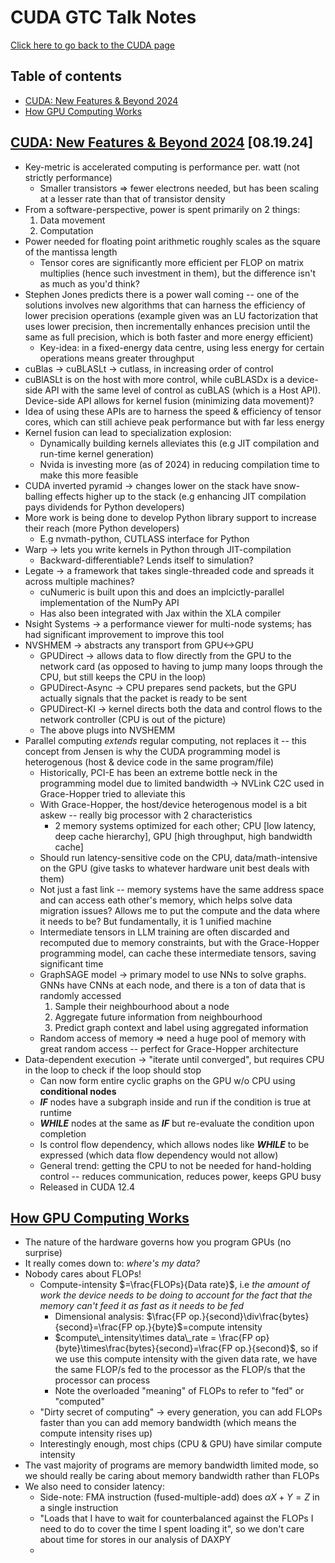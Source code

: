 # CUDA GTC Talk Notes

[Click here to go back to the CUDA page](CUDA.md)

## Table of contents
- [CUDA: New Features & Beyond 2024](#cuda-new-features--beyond-2024-081924)
- [How GPU Computing Works](#how-gpu-computing-works)

## [CUDA: New Features & Beyond 2024](https://www.nvidia.com/en-us/on-demand/session/gtc24-s62400/?playlistId=playList-180a791b-0239-4af2-824b-9e3e7d555a47) [08.19.24]
- Key-metric is accelerated computing is performance per. watt (not strictly performance)
  - Smaller transistors => fewer electrons needed, but has been scaling at a lesser rate than that of transistor density
- From a software-perspective, power is spent primarily on 2 things:
  1. Data movement
  2. Computation
- Power needed for floating point arithmetic roughly scales as the square of the mantissa length
  - Tensor cores are significantly more efficient per FLOP on matrix multiplies (hence such investment in them), but the difference isn't as much as you'd think?
- Stephen Jones predicts there is a power wall coming -- one of the solutions involves new algorithms that can harness the efficiency of lower precision operations (example given was an LU factorization that uses lower precision, then incrementally enhances precision until the same as full precision, which is both faster and more energy efficient)
  - Key-idea: in a fixed-energy data centre, using less energy for certain operations means greater throughput
- cuBlas -> cuBLASLt -> cutlass, in increasing order of control
- cuBlASLt is on the host with more control, while cuBLASDx is a device-side API with the same level of control as cuBLAS (which is a Host API). Device-side API allows for kernel fusion (minimizing data movement)?
- Idea of using these APIs are to harness the speed & efficiency of tensor cores, which can still achieve peak performance but with far less energy
- Kernel fusion can lead to specialization explosion:
  - Dynamically building kernels alleviates this (e.g JIT compilation and run-time kernel generation)
  - Nvida is investing more (as of 2024) in reducing compilation time to make this more feasible
- CUDA inverted pyramid -> changes lower on the stack have snow-balling effects higher up to the stack (e.g enhancing JIT compilation pays dividends for Python developers)
- More work is being done to develop Python library support to increase their reach (more Python developers) 
  - E.g nvmath-python, CUTLASS interface for Python
- Warp -> lets you write kernels in Python through JIT-compilation
  - Backward-differentiable? Lends itself to simulation?
- Legate -> a framework that takes single-threaded code and spreads it across multiple machines?
  - cuNumeric is built upon this and does an implcictly-parallel implementation of the NumPy API
  - Has also been integrated with Jax within the XLA compiler
- Nsight Systems -> a performance viewer for multi-node systems; has had significant improvement to improve this tool
- NVSHMEM -> abstracts any transport from GPU<->GPU
  -  GPUDirect -> allows data to flow directly from the GPU to the network card (as opposed to having to jump many loops through the CPU, but still keeps the CPU in the loop)
  - GPUDirect-Async -> CPU prepares send packets, but the GPU actually signals that the packet is ready to be sent
  - GPUDirect-KI -> kernel directs both the data and control flows to the network controller (CPU is out of the picture)
  - The above plugs into NVSHEMM
- Parallel computing *extends* regular computing, not replaces it -- this concept from Jensen is why the CUDA programming model is heterogenous (host & device code in the same program/file)
  - Historically, PCI-E has been an extreme bottle neck in the programming model due to limited bandwidth -> NVLink C2C used in Grace-Hopper tried to alleviate this
  - With Grace-Hopper, the host/device heterogenous model is a bit askew -- really big processor with 2 characteristics
    - 2 memory systems optimized for each other; CPU [low latency, deep cache hierarchy], GPU [high throughput, high bandwidth cache]
  - Should run latency-sensitive code on the CPU, data/math-intensive on the GPU (give tasks to whatever hardware unit best deals with them)
  - Not just a fast link -- memory systems have the same address space and can access eath other's memory, which helps solve data migration issues? Allows me to put the compute and the data where it needs to be? But fundamentally, it is 1 unified machine
  - Intermediate tensors in LLM training are often discarded and recomputed due to memory constraints, but with the Grace-Hopper programming model, can cache these intermediate tensors, saving significant time
  - GraphSAGE model -> primary model to use NNs to solve graphs. GNNs have CNNs at each node, and there is a ton of data that is randomly accessed
    1. Sample their neighbourhood about a node
    2. Aggregate future information from neighbourhood
    3. Predict graph context and label using aggregated information
  - Random access of memory => need a huge pool of memory with great random access -- perfect for Grace-Hopper architecture 
- Data-dependent execution -> "iterate until converged", but requires CPU in the loop to check if the loop should stop
  - Can now form entire cyclic graphs on the GPU w/o CPU using **conditional nodes**
  - ***IF*** nodes have a subgraph inside and run if the condition is true at runtime
  - ***WHILE*** nodes at the same as ***IF*** but re-evaluate the condition upon completion
  - Is control flow dependency, which allows nodes like ***WHILE*** to be expressed (which data flow dependency would not allow)
  - General trend: getting the CPU to not be needed for hand-holding control -- reduces communication, reduces power, keeps GPU busy
  - Released in CUDA 12.4

## [How GPU Computing Works](https://www.nvidia.com/en-us/on-demand/session/gtcspring21-s31151/?playlistId=playList-77535510-ec26-488d-8506-f0e618dc1513)
  - The nature of the hardware governs how you program GPUs (no surprise) 
  - It really comes down to: *where's my data?*
  - Nobody cares about FLOPs!
    - Compute-intensity $=\frac{FLOPs}{Data rate}$, i.e *the amount of work the device needs to be doing to account for the fact that the memory can't feed it as fast as it needs to be fed*
      - Dimensional analysis: $\frac{FP op.}{second}\div\frac{bytes}{second}=\frac{FP op.}{byte}$=compute intensity
      - $compute\_intensity\times data\_rate = \frac{FP op}{byte}\times\frac{bytes}{second}=\frac{FP op.}{second}$, so if we use this compute intensity with the given data rate, we have the same FLOP/s fed to the processor as the FLOP/s that the processor can process
      - Note the overloaded "meaning" of FLOPs to refer to "fed" or "computed" 
    - "Dirty secret of computing" -> every generation, you can add FLOPs faster than you can add memory bandwidth (which means the compute intensity rises up)
    - Interestingly enough, most chips (CPU & GPU) have similar compute intensity
  - The vast majority of programs are memory bandwidth limited mode, so we should really be caring about memory bandwidth rather than FLOPs
  - We also need to consider latency:
    - Side-note: FMA instruction (fused-multiple-add) does $\alpha X + Y=Z$ in a single instruction
    - "Loads that I have to wait for counterbalanced against the FLOPs I need to do to cover the time I spent loading it", so we don't care about time for stores in our analysis of DAXPY
    - 